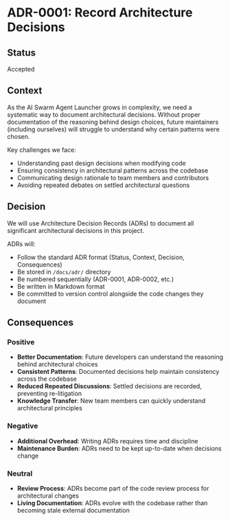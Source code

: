 # ADR-0001: Record Architecture Decisions

## Status

Accepted

## Context

As the AI Swarm Agent Launcher grows in complexity, we need a systematic way to document architectural decisions. Without proper documentation of the reasoning behind design choices, future maintainers (including ourselves) will struggle to understand why certain patterns were chosen.

Key challenges we face:
- Understanding past design decisions when modifying code
- Ensuring consistency in architectural patterns across the codebase
- Communicating design rationale to team members and contributors
- Avoiding repeated debates on settled architectural questions

## Decision

We will use Architecture Decision Records (ADRs) to document all significant architectural decisions in this project.

ADRs will:
- Follow the standard ADR format (Status, Context, Decision, Consequences)
- Be stored in `/docs/adr/` directory 
- Be numbered sequentially (ADR-0001, ADR-0002, etc.)
- Be written in Markdown format
- Be committed to version control alongside the code changes they document

## Consequences

### Positive

- **Better Documentation**: Future developers can understand the reasoning behind architectural choices
- **Consistent Patterns**: Documented decisions help maintain consistency across the codebase
- **Reduced Repeated Discussions**: Settled decisions are recorded, preventing re-litigation
- **Knowledge Transfer**: New team members can quickly understand architectural principles

### Negative

- **Additional Overhead**: Writing ADRs requires time and discipline
- **Maintenance Burden**: ADRs need to be kept up-to-date when decisions change

### Neutral

- **Review Process**: ADRs become part of the code review process for architectural changes
- **Living Documentation**: ADRs evolve with the codebase rather than becoming stale external documentation